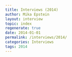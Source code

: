 ```yaml
---
title: Interviews (2014)
author: Mika Epstein
layout: interview
topic: index
regenerate: true
date: 2014-01-01
permalink: /interviews/2014/
categories: Interviews
tags: 2014
---
```

